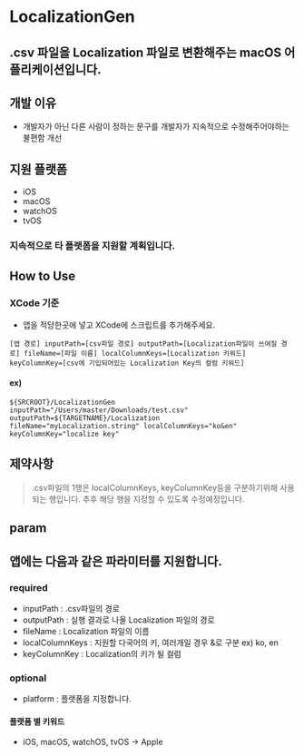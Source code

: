 # LocalizationGen
## .csv 파일을 Localization 파일로 변환해주는 macOS 어플리케이션입니다.

## 개발 이유
 - 개발자가 아닌 다른 사람이 정하는 문구를 개발자가 지속적으로 수정해주어야하는 불편함 개선

## 지원 플랫폼
 - iOS
 - macOS
 - watchOS
 - tvOS
 
### 지속적으로 타 플랫폼을 지원할 계획입니다.

## How to Use
### XCode 기준
 - 앱을 적당한곳에 넣고 XCode에 스크립트를 추가해주세요.
 
 ```
 [앱 경로] inputPath=[csv파일 경로] outputPath=[Localization파일이 쓰여질 경로] fileName=[파일 이름] localColumnKeys=[Localization 키워드] keyColumnKey=[csv에 기입되어있는 Localization Key의 컬럼 키워드]
 ```
 
 #### ex)
```
${SRCROOT}/LocalizationGen inputPath="/Users/master/Downloads/test.csv" outputPath=${TARGETNAME}/Localization  fileName="myLocalization.string" localColumnKeys="ko&en" keyColumnKey="localize key"
```

## 제약사항
> .csv파일의 1행은 localColumnKeys, keyColumnKey등을 구분하기위해 사용되는 행입니다. 
> 추후 해당 행을 지정할 수 있도록 수정예정입니다. 

## param
## 앱에는 다음과 같은 파라미터를 지원합니다.
### required
 - inputPath : .csv파일의 경로
 - outputPath : 실행 결과로 나올 Localization 파일의 경로
 - fileName : Localization 파일의 이름
 - localColumnKeys : 지원할 다국어의 키, 여러개일 경우 &로 구분 ex) ko, en
 - keyColumnKey : Localization의 키가 될 컬럼
### optional
 - platform : 플랫폼을 지정합니다.
 #### 플랫폼 별 키워드
  - iOS, macOS, watchOS, tvOS  -> Apple
  
  





